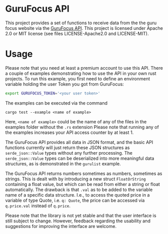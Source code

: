 # GuruFocus API

This project provides a set of functions to receive data from the 
the guru focus website via the [GuruFocus API](https://www.gurufocus.com/api.php). This project 
is licensed under Apache 2.0 or MIT license (see files LICENSE-Apache2.0 and LICENSE-MIT).

# Usage
Please note that you need at least a premium account to use this API. There a couple of 
examples demonstrating how to use the API in your own rust projects. To run this example,
you first need to define an environment variable holding the user Token you got from
GuruFocus:
```bash
export GURUFOCUS_TOKEN='<your user token>'
```

The examples can be executed via the command
```dummy
cargo test --example <name of example>
```
Here, `<name of example>` could be the name of any of the files in the examples folder
without the `.rs` extension
Please note that running any of the examples increases your API access counter by at least 1.

The GuruFocus API provides all data in JSON format, and the basic API functions currently 
will just return these JSON structures as `serde_json::Value` types without any further
processing. The `serde_json::Value` types can be deserialized 
into more meaningful data structures, as is demonstrated in the `gurulist` example. 


The GuruFocus API returns numbers sometimes as numbers, sometimes as strings. This is dealt
with by introducing a new struct `FloatOrString` containing a float value, but which can
be read from either a string or float automatically. The drawback is that `.val` as to be 
added to the variable name of a specific data structure. I.e., to access the quoted price
in a variable of type Quote, i.e. `q: Quote`, the price can be accessed via `q.price.val` instead
of `q.price`. 
 
Please note that the library is not yet stable and that the user interface is still subject to change.
However, feedback regarding the usability and suggestions for improving the interface are welcome.

